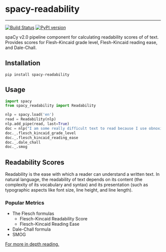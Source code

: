 # spacy-readability
**************************
[![Build Status](https://travis-ci.org/mholtzscher/spacy_readability.svg?branch=master)](https://travis-ci.org/mholtzscher/spacy_readability)
[![PyPI version](https://badge.fury.io/py/spacy-readability.svg)](https://badge.fury.io/py/spacy-readability)

spaCy v2.0 pipeline component for calculating readability scores of of text. Provides scores for Flesh-Kincaid grade level, Flesh-Kincaid reading ease, and Dale-Chall.

## Installation

```
pip install spacy-readability
```

## Usage    
    
```python
import spacy
from spacy_readability import Readability

nlp = spacy.load('en')
read = Readability(nlp)
nlp.add_pipe(read, last=True)
doc = nlp("I am some really difficult text to read because I use obnoxiously large words.")
doc._.flesch_kincaid_grade_level
doc._.flesch_kincaid_reading_ease
doc._.dale_chall
doc._.smog
```

## Readability Scores

Readability is the ease with which a reader can understand a written text. In natural language, the readability of text depends on its content (the complexity of its vocabulary and syntax) and its presentation (such as typographic aspects like font size, line height, and line length).

### Popular Metrics
* The Flesch formulas
  * Flesch-Kincaid Readability Score
  * Flesch-Kincaid Reading Ease
* Dale-Chall formula
* SMOG

[For more in depth reading.](https://en.wikipedia.org/wiki/Readability)
